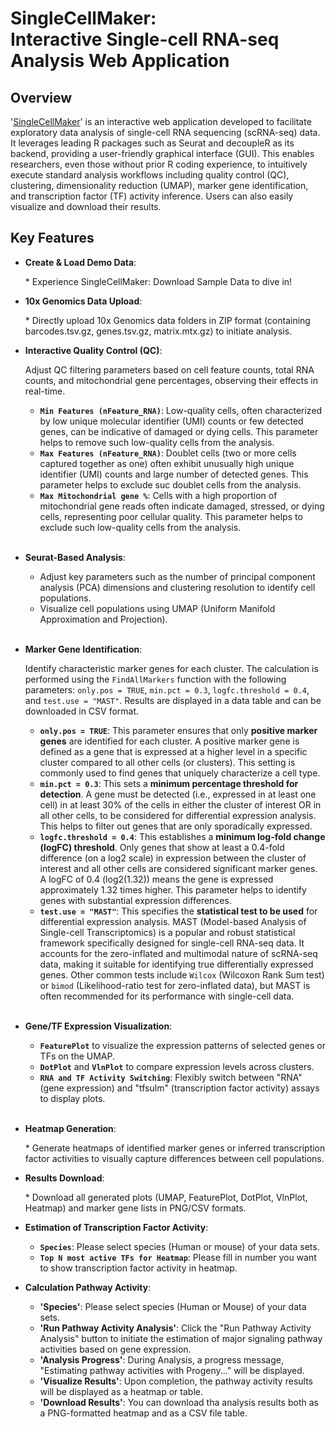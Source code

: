 # SingleCellMaker: <br>Interactive Single-cell RNA-seq Analysis Web Application<br>

## Overview

'[SingleCellMaker](https://many-happy-cat.shinyapps.io/SingleCellMaker/)' is an interactive web application developed to facilitate exploratory data analysis of single-cell RNA sequencing (scRNA-seq) data. 
It leverages leading R packages such as Seurat and decoupleR as its backend, providing a user-friendly graphical interface (GUI). This enables researchers, 
even those without prior R coding experience, to intuitively execute standard analysis workflows including quality control (QC), 
clustering, dimensionality reduction (UMAP), marker gene identification, and transcription factor (TF) activity inference. Users can also easily visualize and download their results.

## Key Features

* **Create & Load Demo Data**: <p>* Experience SingleCellMaker: Download Sample Data to dive in! </p>

* **10x Genomics Data Upload**: <p>* Directly upload 10x Genomics data folders in ZIP format (containing barcodes.tsv.gz, genes.tsv.gz, matrix.mtx.gz) to initiate analysis. </p>

* **Interactive Quality Control (QC)**: <p> Adjust QC filtering parameters based on cell feature counts, total RNA counts, and mitochondrial gene percentages, observing their effects in real-time. </p>
    * **`Min Features (nFeature_RNA)`**: Low-quality cells, often characterized by low unique molecular identifier (UMI) counts or few detected genes, can be indicative of damaged or dying cells. This parameter helps to remove such low-quality cells from the analysis.<br>
    * **`Max Features (nFeature_RNA)`**: Doublet cells (two or more cells captured together as one) often exhibit unusually high unique identifier (UMI) counts and large number of detected genes. This parameter helps to exclude suc doublet cells from the analysis.<br>
    * **`Max Mitochondrial gene %`**:  Cells with a high proportion of mitochondrial gene reads often indicate damaged, stressed, or dying cells, representing poor cellular quality. This parameter helps to exclude such low-quality cells from the analysis.<br><br>
   
* **Seurat-Based Analysis**:
     * Adjust key parameters such as the number of principal component analysis (PCA) dimensions and clustering resolution to identify cell populations.<br>
     * Visualize cell populations using UMAP (Uniform Manifold Approximation and Projection).<br><br>
    
* **Marker Gene Identification**: <p> Identify characteristic marker genes for each cluster. The calculation is performed using the `FindAllMarkers` function with the following parameters: `only.pos = TRUE`, `min.pct = 0.3`, `logfc.threshold = 0.4`, and `test.use = "MAST"`. Results are displayed in a data table and can be downloaded in CSV format.</p>
    * **`only.pos = TRUE`**: This parameter ensures that only **positive marker genes** are identified for each cluster. A positive marker gene is defined as a gene that is expressed at a higher level in a specific cluster compared to all other cells (or clusters). This setting is commonly used to find genes that uniquely characterize a cell type. <br>
    * **`min.pct = 0.3`**: This sets a **minimum percentage threshold for detection**. A gene must be detected (i.e., expressed in at least one cell) in at least 30% of the cells in either the cluster of interest OR in all other cells, to be considered for differential expression analysis. This helps to filter out genes that are only sporadically expressed.<br>
    * **`logfc.threshold = 0.4`**: This establishes a **minimum log-fold change (logFC) threshold**. Only genes that show at least a 0.4-fold difference (on a log2 scale) in expression between the cluster of interest and all other cells are considered significant marker genes. A logFC of 0.4 (log2(1.32)) means the gene is expressed approximately 1.32 times higher. This parameter helps to identify genes with substantial expression differences.
    * **`test.use = "MAST"`**: This specifies the **statistical test to be used** for differential expression analysis. MAST (Model-based Analysis of Single-cell Transcriptomics) is a popular and robust statistical framework specifically designed for single-cell RNA-seq data. It accounts for the zero-inflated and multimodal nature of scRNA-seq data, making it suitable for identifying true differentially expressed genes.
    Other common tests include `Wilcox` (Wilcoxon Rank Sum test) or `bimod` (Likelihood-ratio test for zero-inflated data), but MAST is often recommended for its performance with single-cell data.<br><br>

* **Gene/TF Expression Visualization**:<p></p>
    * **`FeaturePlot`** to visualize the expression patterns of selected genes or TFs on the UMAP.<br>
    * **`DotPlot`** and **`VlnPlot`** to compare expression levels across clusters.<br>
    * **`RNA and TF Activity Switching`**: Flexibly switch between "RNA" (gene expression) and "tfsulm" (transcription factor activity) assays to display plots.<br><br>
    
* **Heatmap Generation**: <p>* Generate heatmaps of identified marker genes or inferred transcription factor activities to visually capture differences between cell populations. </p>

* **Results Download**: <p>* Download all generated plots (UMAP, FeaturePlot, DotPlot, VlnPlot, Heatmap) and marker gene lists in PNG/CSV formats.</p>

* **Estimation of Transcription Factor Activity**:<p></p>
    * **`Species`**: Please select species (Human or mouse) of your data sets.
    * **`Top N most active TFs for Heatmap`**: Please fill in number you want to show transcription factor activity in heatmap.

* **Calculation Pathway Activity**:<p></p>
    * **'Species'**: Please select species (Human or Mouse) of your data sets.
    * **'Run Pathway Activity Analysis'**: Click the "Run Pathway Activity Analysis" button to initiate the estimation of major signaling pathway activities based on gene expression.
    * **'Analysis Progress'**: During Analysis, a progress message, "Estimating pathway activities with Progeny..." will be displayed.
    * **'Visualize Results'**: Upon completion, the pathway activity results will be displayed as a heatmap or table.
    * **'Download Results'**: You can download tha analysis results both as a PNG-formatted heatmap and as a CSV file table.
